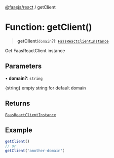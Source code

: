 [@faasjs/react](../README.md) / getClient

# Function: getClient()

> **getClient**(`domain`?): [`FaasReactClientInstance`](../type-aliases/FaasReactClientInstance.md)

Get FaasReactClient instance

## Parameters

• **domain?**: `string`

{string} empty string for default domain

## Returns

[`FaasReactClientInstance`](../type-aliases/FaasReactClientInstance.md)

## Example

```ts
getClient()
// or
getClient('another-domain')
```
